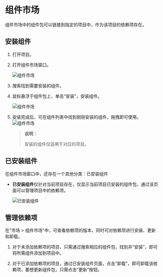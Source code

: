 # 组件市场

组件市场中的组件包可以链接到指定的项目中，作为该项目的依赖项存在。

## 安装组件

1. 打开项目。
2. 打开组件市场窗口。
   
   ![组件市场](https://docimages.blob.core.chinacloudapi.cn/images/Studio/Market/activitymarket20201214.png)

3. 搜索找到需要安装的组件。
4. 鼠标悬浮于组件包上，单击“安装”，安装组件。

    ![组件市场](https://docimages.blob.core.chinacloudapi.cn/images/Studio/Market/installactivity20201214.png)

5. 安装完成后，可在组件列表中找到刚刚安装的组件，拖拽即可使用。
   ![组件市场](https://docimages.blob.core.chinacloudapi.cn/images/Studio/Market/instalactivitytool20201214.png)
   
   >**说明：**
   >
   >安装的组件仅适用于对应的项目。


## 已安装组件

在组件市场窗口中，还存在一个其他分类：已安装组件

* **已安装组件**仅针对当前项目存在，仅显示当前项目已安装的组件包，通过该页面可以管理项目中的依赖项。

    ![已安装组件](https://docimages.blob.core.chinacloudapi.cn/images/Studio/Market/installactivitydone20201214.png)


## 管理依赖项

在"市场 > 组件市场"中，可查看依赖项的版本，同时可对依赖项进行安装、更新和卸载。

1. 对于未添加依赖项的项目，只需通过搜索相应的组件包，找到并“安装”，即可将所需组件添加到项目中。
    
2. 对于已添加依赖项的项目，通过已安装组件页面，点击“卸载”，即可卸载该依赖项，要想更新组件包，只需点击“更新”按钮。
